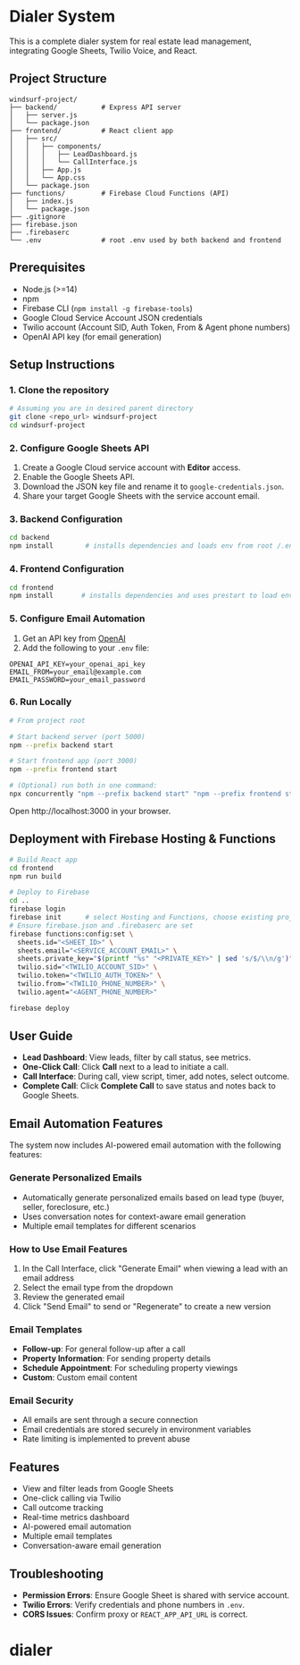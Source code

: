 # Dialer System

This is a complete dialer system for real estate lead management, integrating Google Sheets, Twilio Voice, and React.

## Project Structure

```
windsurf-project/
├── backend/           # Express API server
│   ├── server.js
│   └── package.json
├── frontend/          # React client app
│   ├── src/
│   │   ├── components/
│   │   │   ├── LeadDashboard.js
│   │   │   └── CallInterface.js
│   │   ├── App.js
│   │   └── App.css
│   └── package.json
├── functions/         # Firebase Cloud Functions (API)
│   ├── index.js
│   └── package.json
├── .gitignore
├── firebase.json
├── .firebaserc
└── .env               # root .env used by both backend and frontend
```

## Prerequisites

- Node.js (>=14)
- npm
- Firebase CLI (`npm install -g firebase-tools`)
- Google Cloud Service Account JSON credentials
- Twilio account (Account SID, Auth Token, From & Agent phone numbers)
- OpenAI API key (for email generation)

## Setup Instructions

### 1. Clone the repository
```bash
# Assuming you are in desired parent directory
git clone <repo_url> windsurf-project
cd windsurf-project
```

### 2. Configure Google Sheets API
1. Create a Google Cloud service account with **Editor** access.
2. Enable the Google Sheets API.
3. Download the JSON key file and rename it to `google-credentials.json`.
4. Share your target Google Sheets with the service account email.

### 3. Backend Configuration
```bash
cd backend
npm install        # installs dependencies and loads env from root /.env
```

### 4. Frontend Configuration
```bash
cd frontend
npm install       # installs dependencies and uses prestart to load env from root /.env
```

### 5. Configure Email Automation

1. Get an API key from [OpenAI](https://platform.openai.com/)
2. Add the following to your `.env` file:

```
OPENAI_API_KEY=your_openai_api_key
EMAIL_FROM=your_email@example.com
EMAIL_PASSWORD=your_email_password
```

### 6. Run Locally
```bash
# From project root

# Start backend server (port 5000)
npm --prefix backend start

# Start frontend app (port 3000)
npm --prefix frontend start

# (Optional) run both in one command:
npx concurrently "npm --prefix backend start" "npm --prefix frontend start"
```
Open http://localhost:3000 in your browser.

## Deployment with Firebase Hosting & Functions
```bash
# Build React app
cd frontend
npm run build

# Deploy to Firebase
cd ..
firebase login
firebase init      # select Hosting and Functions, choose existing project or create one
# Ensure firebase.json and .firebaserc are set
firebase functions:config:set \
  sheets.id="<SHEET_ID>" \
  sheets.email="<SERVICE_ACCOUNT_EMAIL>" \
  sheets.private_key="$(printf "%s" "<PRIVATE_KEY>" | sed 's/$/\\n/g')" \
  twilio.sid="<TWILIO_ACCOUNT_SID>" \
  twilio.token="<TWILIO_AUTH_TOKEN>" \
  twilio.from="<TWILIO_PHONE_NUMBER>" \
  twilio.agent="<AGENT_PHONE_NUMBER>"

firebase deploy
```

## User Guide
- **Lead Dashboard**: View leads, filter by call status, see metrics.
- **One-Click Call**: Click **Call** next to a lead to initiate a call.
- **Call Interface**: During call, view script, timer, add notes, select outcome.
- **Complete Call**: Click **Complete Call** to save status and notes back to Google Sheets.

## Email Automation Features

The system now includes AI-powered email automation with the following features:

### Generate Personalized Emails
- Automatically generate personalized emails based on lead type (buyer, seller, foreclosure, etc.)
- Uses conversation notes for context-aware email generation
- Multiple email templates for different scenarios

### How to Use Email Features
1. In the Call Interface, click "Generate Email" when viewing a lead with an email address
2. Select the email type from the dropdown
3. Review the generated email
4. Click "Send Email" to send or "Regenerate" to create a new version

### Email Templates
- **Follow-up**: For general follow-up after a call
- **Property Information**: For sending property details
- **Schedule Appointment**: For scheduling property viewings
- **Custom**: Custom email content

### Email Security
- All emails are sent through a secure connection
- Email credentials are stored securely in environment variables
- Rate limiting is implemented to prevent abuse

## Features

- View and filter leads from Google Sheets
- One-click calling via Twilio
- Call outcome tracking
- Real-time metrics dashboard
- AI-powered email automation
- Multiple email templates
- Conversation-aware email generation

## Troubleshooting
- **Permission Errors**: Ensure Google Sheet is shared with service account.
- **Twilio Errors**: Verify credentials and phone numbers in `.env`.
- **CORS Issues**: Confirm proxy or `REACT_APP_API_URL` is correct.
# dialer
